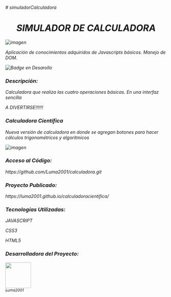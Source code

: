 <em># simuladorCalculadora<em><br>

<h1 align="center">SIMULADOR DE CALCULADORA</h1>

<p align="center">

![imagen](https://github.com/Luma2001/calculadora/assets/114626233/de3bfe8e-2a2d-43d1-943e-4371b5a617f5)

</p>
<p>Aplicación de conocimientos adquiridos de Javascripts básicos. Manejo de DOM.</p>
  
![Badge en Desarollo](https://img.shields.io/badge/STATUS-EN%20DESAROLLO-green)

<h3>Descripción:</h3>
<p>Calculadora que realiza las cuatro operaciones básicas. En una interfaz sencilla<br>

A DIVERTIRSE!!!!!!
</p>


<h3>Calculadora Científica</h3>
<p>Nueva versión de calculadora en donde se agregan botones para hacer cálculos trigonométricos y algorítmicos</p>

![imagen](https://github.com/Luma2001/calculadora/assets/114626233/1655c46a-7680-43f4-8e5e-4daf0fd40518)


<h3>Acceso al Código:</h3>
https://github.com/Luma2001/calculadora.git

<h3>Proyecto Publicado:</h3>
 https://luma2001.github.io/calculadoracientifica/

<h3>Tecnologías Utilizadas:</h3>
<p>JAVASCRIPT</p>
<p>CSS3</p>
<p>HTML5</p>


<h3>Desarrolladora del Proyecto:</h3>

[<img src="https://avatars.githubusercontent.com/u/114626233?s=400&u=dd2604a961ab0af784111b5f02e838c01cf1ee4e&v=4" width=80><br><sub>Luma2001</sub>](https://github.com/Luma2001) 

